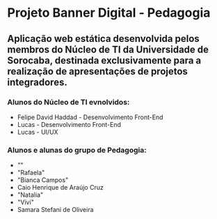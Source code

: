 # Projeto Banner Digital - Pedagogia

## Aplicação web estática desenvolvida pelos membros do Núcleo de TI da Universidade de Sorocaba, destinada exclusivamente para a realização de apresentações de projetos integradores.

### Alunos do Núcleo de TI evnolvidos:
<ul>
    <li>Felipe David Haddad - Desenvolvimento Front-End</li>
    <li>Lucas - Desenvolvimento Front-End</li> 
    <li>Lucas - UI/UX</li>
</ul>

### Alunos e alunas do grupo de Pedagogia:
<ul>
    <li>""</li>
    <li>"Rafaela"</li>
    <li>"Bianca Campos"</li>
    <li>Caio Henrique de Araújo Cruz</li>
    <li>"Natalia"</li>
    <li>"Vivi"</li>
    <li>Samara Stefani de Oliveira</li>
</ul>